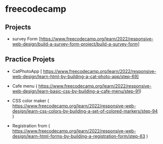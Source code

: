 # freecodecamp
## Projects

+ survey Form 
[https://www.freecodecamp.org/learn/2022/responsive-web-design/build-a-survey-form-project/build-a-survey-form]


## Practice Projets
+ CatPhotoApp
[ https://www.freecodecamp.org/learn/2022/responsive-web-design/learn-html-by-building-a-cat-photo-app/step-69]
* Cafe menu
(   https://www.freecodecamp.org/learn/2022/responsive-web-design/learn-basic-css-by-building-a-cafe-menu/step-91)
- CSS color maker
( https://www.freecodecamp.org/learn/2022/responsive-web-design/learn-css-colors-by-building-a-set-of-colored-markers/step-94 )
* Registration from
( https://www.freecodecamp.org/learn/2022/responsive-web-design/learn-html-forms-by-building-a-registration-form/step-63 )
